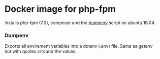 # Docker image for php-fpm

Installs php-fpm (7.0), composer and the [dumpenv](https://git.mawalabs.de/floggl/docker-php/blob/master/bin/dumpenv) script on ubuntu 16.04.

### Dumpenv

Exports all envirement variables into a dotenv (.env) file. Same as getenv but with quotes arround the values.
